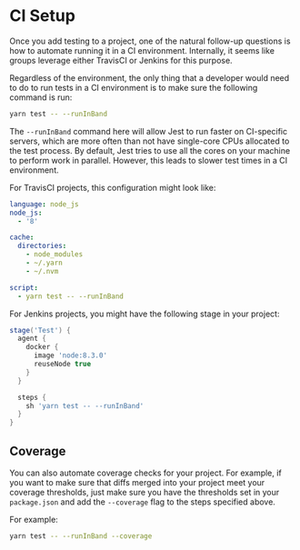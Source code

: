 # CI Setup

Once you add testing to a project, one of the natural follow-up questions is
how to automate running it in a CI environment. Internally, it seems like
groups leverage either TravisCI or Jenkins for this purpose.

Regardless of the environment, the only thing that a developer would need to
do to run tests in a CI environment is to make sure the following command is
run:

```bash
yarn test -- --runInBand
```

The `--runInBand` command here will allow Jest to run faster on CI-specific
servers, which are more often than not have single-core CPUs allocated to the
test process. By default, Jest tries to use all the cores on your machine to
perform work in parallel. However, this leads to slower test times in a CI
environment.

For TravisCI projects, this configuration might look like:

```yaml
language: node_js
node_js:
  - '8'

cache:
  directories:
    - node_modules
    - ~/.yarn
    - ~/.nvm

script:
  - yarn test -- --runInBand
```

For Jenkins projects, you might have the following stage in your project:

```groovy
stage('Test') {
  agent {
    docker {
      image 'node:8.3.0'
      reuseNode true
    }
  }

  steps {
    sh 'yarn test -- --runInBand'
  }
}
```

## Coverage

You can also automate coverage checks for your project. For example, if you
want to make sure that diffs merged into your project meet your coverage
thresholds, just make sure you have the thresholds set in your `package.json`
and add the `--coverage` flag to the steps specified above.

For example:

```bash
yarn test -- --runInBand --coverage
```

